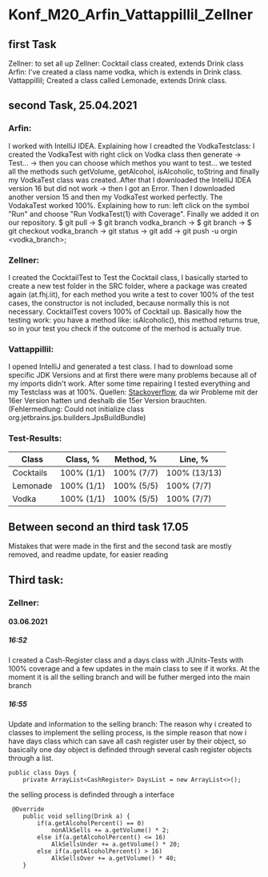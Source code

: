 # Konf_M20_Arfin_Vattappillil_Zellner

## first Task
Zellner: to set all up
Zellner: Cocktail class created, extends Drink class
Arfin: I've created a class name vodka, which is extends in Drink class. 
Vattappillil; Created a class called Lemonade, extends Drink class. 

## second Task, 25.04.2021
### Arfin:
I worked with IntelliJ IDEA. Explaining how I creadted  the VodkaTestclass: I created the VodkaTest with right click on Vodka class then generate -> Test... -> then you can choose which methos you want to test... we tested all the methods such getVolume, getAlcohol, isAlcoholic, toString and finally my VodkaTest class was created..After that I downloaded the IntelliJ IDEA version 16 but did not work -> then I got an Error. Then I downloaded another version 15 and then my VodkaTest worked perfectly. The VodakaTest worked 100%. Explaining how to run: left click on the symbol "Run" and choose "Run VodkaTest(1) with Coverage". Finally we added it on our repository. $ git pull -> $ git branch vodka_branch -> $ git branch -> $ git checkout vodka_branch -> git status -> git add -> git push -u orgin <vodka_branch>; 
### Zellner:
I created the CocktailTest to Test the Cocktail class, I basically started to create a new test folder in the SRC folder, where a package was created again (at.fhj.iit), for each method you write a test to cover 100% of the test cases, the constructor is not included, because normally this is not necessary. CocktailTest covers 100% of Cocktail up. Basically how the testing work:
you have a method like: isAlcoholic(), this method returns true, so in your test you check if the outcome of the merhod is actually true.
### Vattappillil:
I opened IntelliJ and generated a test class. I had to download some specific JDK Versions and at first there were many problems because all of my imports didn't work. After some time repairing I tested everything and my Testclass was at 100%. 
Quellen: [Stackoverflow](https://stackoverflow.com/), da wir Probleme mit der 16er Version hatten und deshalb die 15er Version brauchten. (Fehlermedlung: Could not initialize class org.jetbrains.jps.builders.JpsBuildBundle)
### Test-Results:
|Class     | Class, %   | Method, %  | Line, %      |
|----------|------------|------------|--------------|
|Cocktails | 100% (1/1) | 100% (7/7) | 100% (13/13) | 
|Lemonade	 | 100% (1/1) | 100% (5/5) | 100% (7/7)   |
|Vodka	   | 100% (1/1) | 100% (5/5) | 100% (7/7)   |

## Between second an third task 17.05
Mistakes that were made in the first and the second task are mostly removed, and readme update, for easier reading

## Third task:
### Zellner:
#### 03.06.2021 
##### 16:52
I created a Cash-Register class and a days class with JUnits-Tests with 100% coverage and a few updates in the main class to see if it works. At the moment it is all the selling branch and will be futher merged into the main branch
##### 16:55
Update and information to the selling branch:
The reason why i created to classes to implement the selling process, is the simple reason that now i have days class which can save all cash register user by their object, so basically one day object is definded through several cash register objects through a list.
```
public class Days {
    private ArrayList<CashRegister> DaysList = new ArrayList<>();
```
the selling process is definded through a interface
```
 @Override
    public void selling(Drink a) {
        if(a.getAlcoholPercent() == 0)
            nonAlkSells += a.getVolume() * 2;
        else if(a.getAlcoholPercent() <= 16)
            AlkSellsUnder += a.getVolume() * 20;
        else if(a.getAlcoholPercent() > 16)
            AlkSellsOver += a.getVolume() * 40;
    }
```
